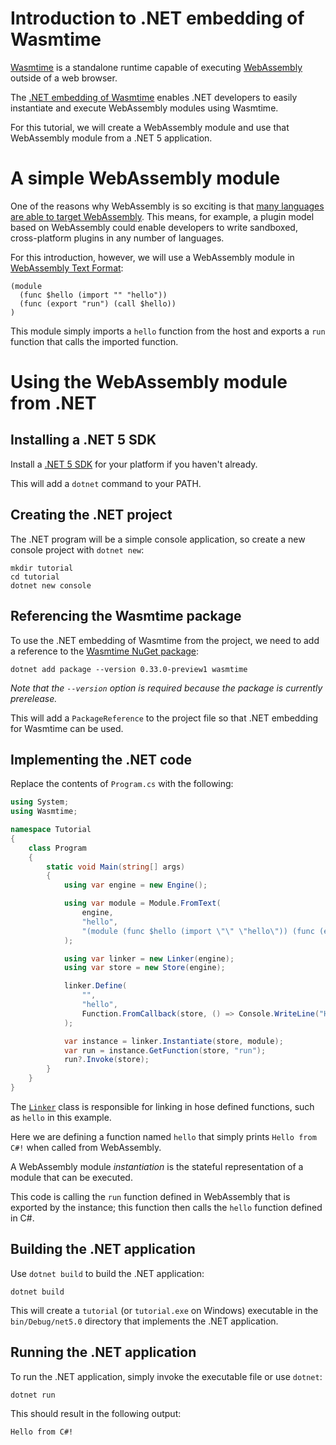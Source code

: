 # Introduction to .NET embedding of Wasmtime

[Wasmtime](https://github.com/bytecodealliance/wasmtime) is a standalone runtime capable of executing [WebAssembly](https://webassembly.org/) outside of a web browser.

The [.NET embedding of Wasmtime](https://github.com/bytecodealliance/wasmtime-dotnet) enables .NET developers to easily instantiate and execute WebAssembly modules using Wasmtime.

For this tutorial, we will create a WebAssembly module and use that WebAssembly module from a .NET 5 application.

# A simple WebAssembly module

One of the reasons why WebAssembly is so exciting is that [many languages are able to target WebAssembly](https://github.com/appcypher/awesome-wasm-langs).  This means, for example, a plugin model based on WebAssembly could enable developers to write sandboxed, cross-platform plugins in any number of languages.

For this introduction, however, we will use a  WebAssembly module in [WebAssembly Text Format](https://developer.mozilla.org/en-US/docs/WebAssembly/Understanding_the_text_format):

```text
(module
  (func $hello (import "" "hello"))
  (func (export "run") (call $hello))
)
```

This module simply imports a `hello` function from the host and exports a `run` function that calls the imported function.

# Using the WebAssembly module from .NET

## Installing a .NET 5 SDK

Install a [.NET 5 SDK](https://dotnet.microsoft.com/download/dotnet/5.0) for your platform if you haven't already.

This will add a `dotnet` command to your PATH.

## Creating the .NET project

The .NET program will be a simple console application, so create a new console project with `dotnet new`:

```text
mkdir tutorial
cd tutorial
dotnet new console
```

## Referencing the Wasmtime package

To use the .NET embedding of Wasmtime from the project, we need to add a reference to the [Wasmtime NuGet package](https://www.nuget.org/packages/Wasmtime):

```text
dotnet add package --version 0.33.0-preview1 wasmtime
```

_Note that the `--version` option is required because the package is currently prerelease._

This will add a `PackageReference` to the project file so that .NET embedding for Wasmtime can be used.

## Implementing the .NET code

Replace the contents of `Program.cs` with the following:

```c#
using System;
using Wasmtime;

namespace Tutorial
{
    class Program
    {
        static void Main(string[] args)
        {
            using var engine = new Engine();

            using var module = Module.FromText(
                engine,
                "hello",
                "(module (func $hello (import \"\" \"hello\")) (func (export \"run\") (call $hello)))"
            );

            using var linker = new Linker(engine);
            using var store = new Store(engine);

            linker.Define(
                "",
                "hello",
                Function.FromCallback(store, () => Console.WriteLine("Hello from C#!"))
            );

            var instance = linker.Instantiate(store, module);
            var run = instance.GetFunction(store, "run");
            run?.Invoke(store);
        }
    }
}
```

The [`Linker`](https://bytecodealliance.github.io/wasmtime-dotnet/api/Wasmtime.Linker.html) class is responsible for linking in hose defined functions, such as `hello` in this example.

Here we are defining a function named `hello` that simply prints `Hello from C#!` when called from WebAssembly.

A WebAssembly module _instantiation_ is the stateful representation of a module that can be executed.

This code is calling the `run` function defined in WebAssembly that is exported by the instance; this function then calls the `hello` function defined in C#.

## Building the .NET application

Use `dotnet build` to build the .NET application:

```text
dotnet build
```

This will create a `tutorial` (or `tutorial.exe` on Windows) executable in the `bin/Debug/net5.0` directory that implements the .NET application.

## Running the .NET application
 
To run the .NET application, simply invoke the executable file or use `dotnet`:

```text
dotnet run
```

This should result in the following output:

```text
Hello from C#!
```
